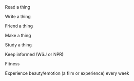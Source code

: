 
Read a thing

Write a thing

Friend a thing

Make a thing

Study a thing

Keep informed (WSJ or NPR)

Fitness



Experience beauty/emotion (a film or experience) every week